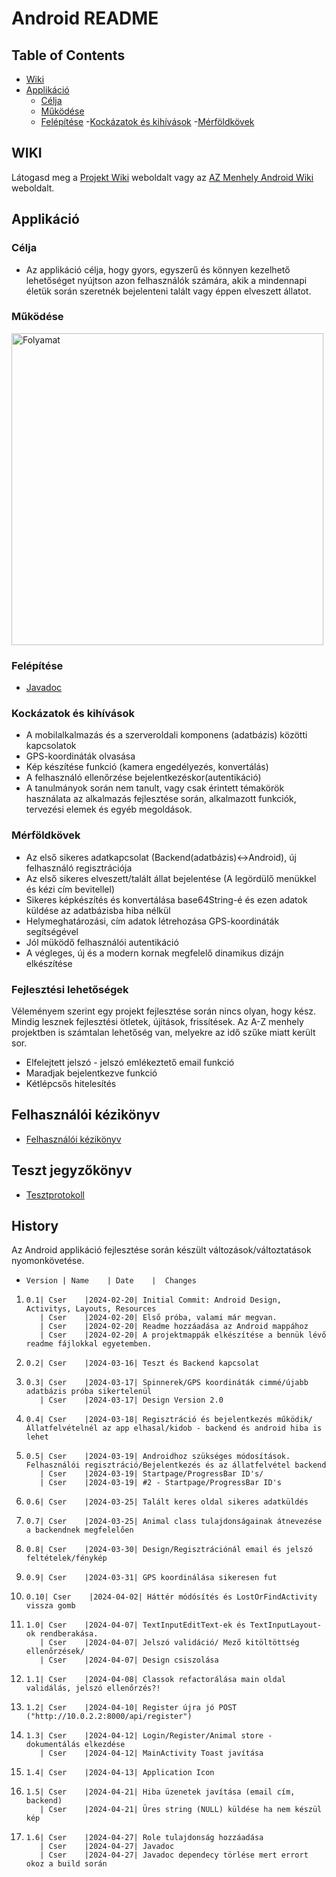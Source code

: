 # Android README

## Table of Contents

- [Wiki](#wiki)
- [Applikáció](#applikáció)
  - [Célja](#célja)
  - [Működése](#működése)
  - [Felépítése](#felépítése)
-[Kockázatok és kihívások](#kockázatok)
-[Mérföldkövek](#mérföldkövek)

## WIKI

Látogasd meg a [Projekt Wiki](https://github.com/HaRiZi2023/AZ_Menhely/wiki) weboldalt
vagy az [AZ Menhely Android Wiki](https://github.com/HaRiZi2023/AZ_Menhely/wiki/Android) weboldalt.

## Applikáció

### Célja

- Az applikáció célja, hogy gyors, egyszerű és könnyen kezelhető lehetőséget nyújtson azon felhasználók számára, akik a mindennapi életük során szeretnék bejelenteni talált vagy éppen elveszett állatot.

### Működése

<img width="499" alt="Folyamat" src="https://github.com/HaRiZi2023/AZ_Menhely/assets/127030468/69e310b8-a6b4-433a-8e83-fffa5d8e3a8f">

### Felépítése

* [Javadoc](https://github.com/HaRiZi2023/AZ_Menhely/Android/AnimalRescue/doc/index.html)

### Kockázatok és kihívások

* A mobilalkalmazás és a szerveroldali komponens (adatbázis) közötti kapcsolatok
* GPS-koordináták olvasása
* Kép készítése funkció (kamera engedélyezés, konvertálás)
* A felhasználó ellenőrzése bejelentkezéskor(autentikáció)
* A tanulmányok során nem tanult, vagy csak érintett témakörök használata az alkalmazás fejlesztése során, alkalmazott funkciók, tervezési elemek és egyéb megoldások.

### Mérföldkövek

* Az első sikeres adatkapcsolat (Backend(adatbázis)<->Android), új felhasználó regisztrációja
* Az első sikeres elveszett/talált állat bejelentése (A legördülő menükkel és kézi cím bevitellel)
* Sikeres képkészítés és konvertálása base64String-é és ezen adatok küldése az adatbázisba hiba nélkül
* Helymeghatározási, cím adatok létrehozása GPS-koordináták segítségével
* Jól müködő felhasználói autentikáció
* A végleges, új és a modern kornak megfelelő dinamikus dizájn elkészítése

### Fejlesztési lehetőségek
Véleményem szerint egy projekt fejlesztése során nincs olyan, hogy kész. 
Mindig lesznek fejlesztési ötletek, újítások, frissítések. 
Az A-Z menhely projektben is számtalan lehetőség van, melyekre az idő szűke miatt került sor.

* Elfelejtett jelszó - jelszó emlékeztető email funkció
* Maradjak bejelentkezve funkció
* Kétlépcsős hitelesítés

## Felhasználói kézikönyv

* [Felhasználói kézikönyv](https://github.com/HaRiZi2023/AZ_Menhely/blob/main/Android/users_manual_handbook.pdf)

## Teszt jegyzőkönyv

* [Tesztprotokoll](https://github.com/HaRiZi2023/AZ_Menhely/blob/main/Android/testprotocol.pdf)

## History 
Az Android applikáció fejlesztése során készült változások/változtatások nyomonkövetése.

-     Version | Name    | Date    |  Changes
1.     0.1| Cser    |2024-02-20| Initial Commit: Android Design, Activitys, Layouts, Resources
          | Cser    |2024-02-20| Első próba, valami már megvan.
          | Cser    |2024-02-20| Readme hozzáadása az Android mappához
          | Cser    |2024-02-20| A projektmappák elkészítése a bennük lévő readme fájlokkal egyetemben.
2.     0.2| Cser    |2024-03-16| Teszt és Backend kapcsolat
3.     0.3| Cser    |2024-03-17| Spinnerek/GPS koordináták cimmé/újabb adatbázis próba sikertelenül
          | Cser    |2024-03-17| Design Version 2.0
4.     0.4| Cser    |2024-03-18| Regisztráció és bejelentkezés működik/Állatfelvételnél az app elhasal/kidob - backend és android hiba is lehet
5.     0.5| Cser    |2024-03-19| Androidhoz szükséges módosítások. Felhasználói regisztráció/Bejelentkezés és az állatfelvétel backend
          | Cser    |2024-03-19| Startpage/ProgressBar ID's/
          | Cser    |2024-03-19| #2 - Startpage/ProgressBar ID's
6.     0.6| Cser    |2024-03-25| Talált keres oldal sikeres adatküldés
7.     0.7| Cser    |2024-03-25| Animal class tulajdonságainak átnevezése a backendnek megfelelően
8.     0.8| Cser    |2024-03-30| Design/Regisztrációnál email és jelszó feltételek/fénykép  
9.     0.9| Cser    |2024-03-31| GPS koordinálása sikeresen fut  
10.     0.10| Cser    |2024-04-02| Háttér módósítés és LostOrFindActivity vissza gomb
11.     1.0| Cser    |2024-04-07| TextInputEditText-ek és TextInputLayout-ok rendberakása. 
           | Cser    |2024-04-07| Jelszó validáció/ Mező kitöltöttség ellenőrzések/
           | Cser    |2024-04-07| Design csiszolása
12.     1.1| Cser    |2024-04-08| Classok refactorálása main oldal validálás, jelszó ellenőrzés?!
13.     1.2| Cser    |2024-04-10| Register újra jó POST ("http://10.0.2.2:8000/api/register")
14.     1.3| Cser    |2024-04-12| Login/Register/Animal store - dokumentálás elkezdése
           | Cser    |2024-04-12| MainActivity Toast javítása
15.     1.4| Cser    |2024-04-13| Application Icon
16.     1.5| Cser    |2024-04-21| Hiba üzenetek javítása (email cím, backend)
           | Cser    |2024-04-21| Üres string (NULL) küldése ha nem készül kép
17.     1.6| Cser    |2024-04-27| Role tulajdonság hozzáadása
           | Cser    |2024-04-27| Javadoc
           | Cser    |2024-04-27| Javadoc dependecy törlése mert errort okoz a build során



